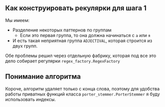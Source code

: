 
## Как конструировать рекулярки для шага 1

Мы имеем:
- Разделение некоторых паттернов по группам
  - Если это первая группа, то она должна начинаться с `а` или `я`
- И есть такая неприятная группа `ADJECTIVAL`, которая строится из двух групп.

Обе проблемы решил через отдельную фабрику, которая под все это дело собирает регулярки `regex_factory.RegexFactory`

## Понимание алгоритма

Короче, алгоритм удаляет только с конца слова, поэтому для удобства работы приватных функций класса `porter_stemmer.PorterStemmer` я буду использовать индексы.